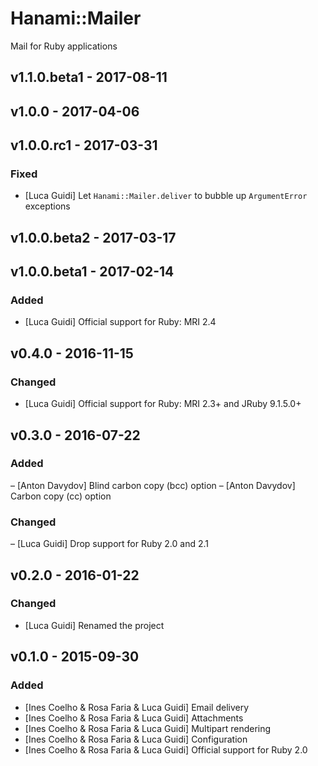 # Hanami::Mailer
Mail for Ruby applications

## v1.1.0.beta1 - 2017-08-11

## v1.0.0 - 2017-04-06

## v1.0.0.rc1 - 2017-03-31
### Fixed
- [Luca Guidi] Let `Hanami::Mailer.deliver` to bubble up `ArgumentError` exceptions

## v1.0.0.beta2 - 2017-03-17

## v1.0.0.beta1 - 2017-02-14
### Added
- [Luca Guidi] Official support for Ruby: MRI 2.4

## v0.4.0 - 2016-11-15
### Changed
- [Luca Guidi] Official support for Ruby: MRI 2.3+ and JRuby 9.1.5.0+

## v0.3.0 - 2016-07-22
### Added
– [Anton Davydov] Blind carbon copy (bcc) option
– [Anton Davydov] Carbon copy (cc) option

### Changed
– [Luca Guidi] Drop support for Ruby 2.0 and 2.1

## v0.2.0 - 2016-01-22
### Changed
- [Luca Guidi] Renamed the project

## v0.1.0 - 2015-09-30
### Added
- [Ines Coelho & Rosa Faria & Luca Guidi] Email delivery
- [Ines Coelho & Rosa Faria & Luca Guidi] Attachments
- [Ines Coelho & Rosa Faria & Luca Guidi] Multipart rendering
- [Ines Coelho & Rosa Faria & Luca Guidi] Configuration
- [Ines Coelho & Rosa Faria & Luca Guidi] Official support for Ruby 2.0
